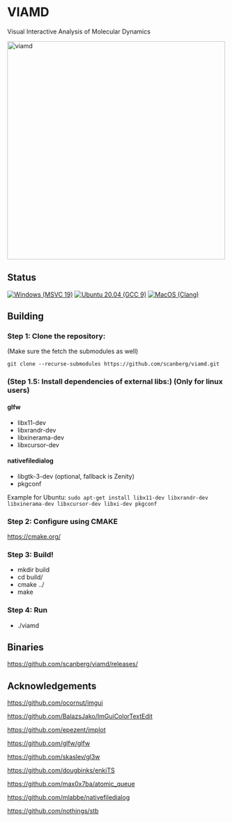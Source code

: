 # VIAMD
Visual Interactive Analysis of Molecular Dynamics

<img src="https://github.com/scanberg/viamd/wiki/img/viamd_environment.png" alt="viamd" width="500"/>

## Status
[![Windows (MSVC 19)](https://github.com/scanberg/viamd/actions/workflows/windows.yml/badge.svg?branch=master)](https://github.com/scanberg/viamd/actions/workflows/windows.yml)
[![Ubuntu 20.04 (GCC 9)](https://github.com/scanberg/viamd/actions/workflows/ubuntu20.yml/badge.svg)](https://github.com/scanberg/viamd/actions/workflows/ubuntu20.yml)
[![MacOS (Clang)](https://github.com/scanberg/viamd/actions/workflows/macos.yml/badge.svg)](https://github.com/scanberg/viamd/actions/workflows/macos.yml)



## Building
### Step 1: Clone the repository:

(Make sure the fetch the submodules as well)

```git clone --recurse-submodules https://github.com/scanberg/viamd.git```

### (Step 1.5: Install dependencies of external libs:) (Only for linux users)
#### glfw
- libx11-dev
- libxrandr-dev
- libxinerama-dev
- libxcursor-dev

#### nativefiledialog
- libgtk-3-dev (optional, fallback is Zenity)
- pkgconf

Example for Ubuntu:
```sudo apt-get install libx11-dev libxrandr-dev libxinerama-dev libxcursor-dev libxi-dev pkgconf```

### Step 2: Configure using CMAKE

https://cmake.org/

### Step 3: Build!
- mkdir build
- cd build/
- cmake ../
- make

### Step 4: Run
- ./viamd 

## Binaries
https://github.com/scanberg/viamd/releases/

## Acknowledgements

https://github.com/ocornut/imgui

https://github.com/BalazsJako/ImGuiColorTextEdit

https://github.com/epezent/implot

https://github.com/glfw/glfw

https://github.com/skaslev/gl3w

https://github.com/dougbinks/enkiTS

https://github.com/max0x7ba/atomic_queue

https://github.com/mlabbe/nativefiledialog

https://github.com/nothings/stb


